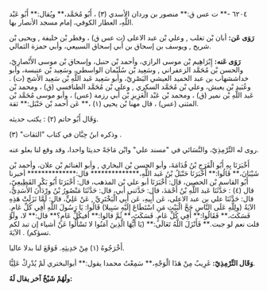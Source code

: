 ٦٢٠٤ -** ت عس ق:** منصور بن وردان الأسدي (٣) ، أَبُو مُحَمَّد،** ويُقال:** أَبُو عَبْد اللَّهِ، العطار الكوفي، إمام مسجد الأنصار بها.

**رَوَى عَن:** أبان بْن تغلب , وعلي بْن عبد الاعلى (ت عس ق) ، وفطر بْن خليفة , ويحيى بْن شريح , ويوسف بن إسحاق بن أَبي إسحاق السبيعي، وأبي حمزة الثمالي.

**رَوَى عَنه:** إِبْرَاهِيم بْن موسى الرازي، وأحمد بْن حنبل، وإسحاق بْن موسى الأَنْصارِيّ، والحسن بْن مُحَمَّد الزعفراني , وسَعِيد بْن سُلَيْمان الواسطي، وسَعِيد بْن عنبسة، وأبو خداششهاب بن عبد الحميد العيشي البَصْرِيّ، وأبو سَعِيد عَبد اللَّهِ بْن سَعِيد الأشج (ت) . وعُبَيد بْن يعيش، وعلي بْن مُحَمَّد السكري , وعلي بْن مُحَمَّد الطنافسي (ق) ، ومحمد بْن عَبد اللَّهِ بْن نمير (ق) ، ومحمد بْن عَبْد الْعَزِيزِ بْن أَبي رزمة (عس) ، وأبو موسى مُحَمَّد بْن المثنى (عس) ، قال مهنا بْن يحيى (١) ،** عَن أحمد بْن حَنْبَل:** ثقة.

وَقَال أَبُو حاتم (٢) : يكتب حديثه.

وذكره ابنُ حِبَّان في كتاب "الثقات" (٣) .

روى له التِّرْمِذِيّ، والنَّسَائي في "مسند علي" وابْن مَاجَهْ حديثا واحدا، وقد وقع لنا بعلو عنه.

أَخْبَرَنَا بِهِ أَبُو الْفَرَجِ بْنُ قُدَامَةَ، وأبو الحسن بْن البخاري , وأبو الغنائم بْن علان، وأحمد بْن شَيْبَانَ،** قَالُوا:** أَخْبَرَنَا حَنْبَلُ بْنُ عَبد اللَّهِ،************** قال:************** أخبرنا أَبُو القاسم بْن الحصين، قال: أَخْبَرَنَا أبو علي بْن المذهب، قال: أَخْبَرَنَا أَبُو بَكْرٍ القَطِيعِيّ، قال (٤) : حَدَّثَنَا عَبد اللَّهِ بْنُ أَحْمَدَ، قال: حَدَّثني أبي، قال: حَدَّثَنَا مَنْصُورُ بْنُ ورْدَانَ الأَسَدِيُّ، قال: حَدَّثَنَا علي بن عبد الاعلى، عَن أَبِيهِ، عَن أَبِي الْبَخْتَرِيِّ , عَنْ عَلِيٍّ، قال: لَمَّا نَزَلَتْ هَذِهِ الآيَةُ (ولِلَّهِ عَلَى النَّاسِ حَجَّ الْبَيْتِ مَنِ اسْتَطَاعَ إِلَيْهِ سَبِيلا) قَالُوا: يَا رَسُولَ اللَّهِ أَفِي كُلِّ عَامٍ. فَسَكَتَ،** فَقَالُوا:** أَفِي كُلِّ عَامٍ. فَسَكَتَ،** ثُمَّ قالوا:** أفيكُلِّ عَامٍ؟** قال:** لا، ولَوْ قلت نعم لو جبت.** فَأَنْزَلَ اللَّهُ تَعَالَى:** (يَا أَيُّهَا الَّذِينَ آمَنُوا لا تَسْأَلُوا عَنْ أشياء إن تبد لكم تسؤكم) . الآيَةَ.

أَخْرَجُوهُ (١) مِنْ حَدِيثِهِ. فَوَقَعَ لنا بدلا عاليا.

**وَقَال التِّرْمِذِيّ:** غَرِيبٌ مِنْ هَذَا الْوَجْهِ،** سَمِعْتُ محمدا يقول:** أبوالبختري لَمْ يُدْرِكْ عَلِيًّا.

**ولَهُمْ شَيْخٌ آخر يقال لَهُ:**
